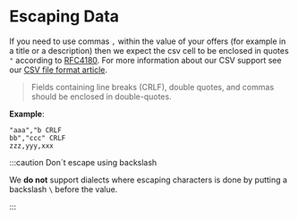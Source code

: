 # Escaping Data

If you need to use commas `,` within the value of your offers (for example in a title or a description) then we expect the csv cell to be enclosed in quotes `"` according to [RFC4180](https://datatracker.ietf.org/doc/html/rfc4180.html#section-2). For more information about our CSV support see our [CSV file format article](/types-of-feeds/file-formats/csv.md).

> Fields containing line breaks (CRLF), double quotes, and commas should be enclosed in double-quotes.

**Example**:

```csv
"aaa","b CRLF
bb","ccc" CRLF
zzz,yyy,xxx
```

:::caution Don´t escape using backslash

We **do not** support dialects where escaping characters is done by putting a backslash `\` before the value.

:::